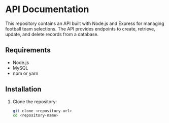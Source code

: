 # API Documentation

This repository contains an API built with Node.js and Express for managing football team selections. The API provides endpoints to create, retrieve, update, and delete records from a database.

## Requirements

- Node.js
- MySQL
- npm or yarn

## Installation

1. Clone the repository:

   ```bash
   git clone <repository-url>
   cd <repository-name>

